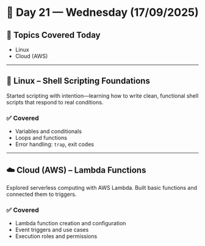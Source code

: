 # 📅 Day 21 — Wednesday (17/09/2025)

## 🧭 Topics Covered Today

- Linux
- Cloud (AWS)

---

## 🐧 Linux – Shell Scripting Foundations

Started scripting with intention—learning how to write clean, functional shell scripts that respond to real conditions.

### ✅ Covered
- Variables and conditionals
- Loops and functions
- Error handling: `trap`, exit codes

---

## ☁️ Cloud (AWS) – Lambda Functions

Explored serverless computing with AWS Lambda. Built basic functions and connected them to triggers.

### ✅ Covered
- Lambda function creation and configuration
- Event triggers and use cases
- Execution roles and permissions

